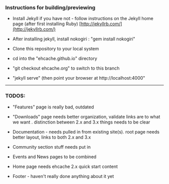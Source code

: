 ### Instructions for building/previewing

* Install Jekyll if you have not - follow instructions on the Jekyll home page (after first installing Ruby)
[http://jekyllrb.com/](http://jekyllrb.com/)

* After installing jekyll, install nokogiri : "gem install nokogiri"


* Clone this repository to your local system
* cd into the "ehcache.github.io" directory
* "git checkout ehcache.org" to switch to this branch
* "jekyll serve"   (then point your browser at http://localhost:4000"


---


### TODOS:

* "Features" page is really bad, outdated

* "Downloads" page needs better organization, validate links are to what we want .  distinction between 2.x and 3.x things needs to be clear

* Documentation - needs pulled in from existing site(s).  root page needs better layout, links to both 2.x and 3.x

* Community section stuff needs put in

* Events and News pages to be combined


* Home page needs  ehcache 2.x quick start content

* Footer - haven't really done anything about it yet
